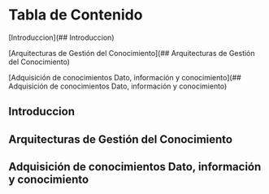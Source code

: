 <!-- START doctoc generated TOC please keep comment here to allow auto update -->
<!-- DON'T EDIT THIS SECTION, INSTEAD RE-RUN doctoc TO UPDATE -->

# Tabla de Contenido

[Introduccion](## Introduccion)


[Arquitecturas de Gestión del Conocimiento](## Arquitecturas de Gestión del Conocimiento)


[Adquisición de conocimientos Dato, información y conocimiento](## Adquisición de conocimientos Dato, información y conocimiento)

<!-- END doctoc generated TOC please keep comment here to allow auto update -->

## Introduccion

## Arquitecturas de Gestión del Conocimiento

## Adquisición de conocimientos Dato, información y conocimiento

